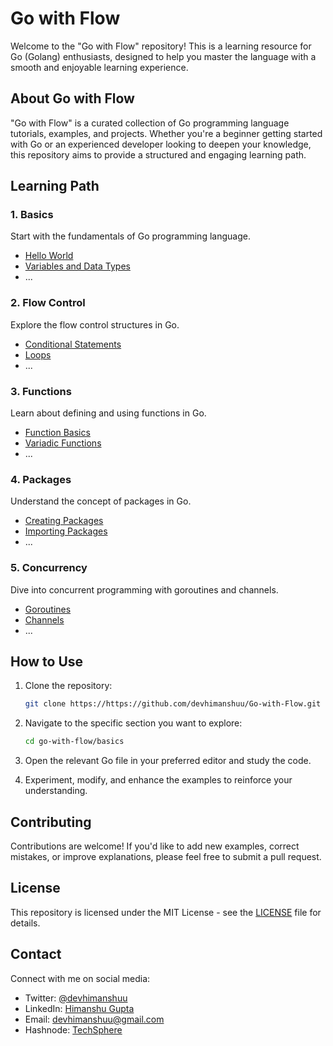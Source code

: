 # Go with Flow

Welcome to the "Go with Flow" repository! This is a learning resource for Go (Golang) enthusiasts, designed to help you master the language with a smooth and enjoyable learning experience.

## About Go with Flow

"Go with Flow" is a curated collection of Go programming language tutorials, examples, and projects. Whether you're a beginner getting started with Go or an experienced developer looking to deepen your knowledge, this repository aims to provide a structured and engaging learning path.

## Learning Path

### 1. Basics

Start with the fundamentals of Go programming language.

- [Hello World](01_Hello/main.go)
- [Variables and Data Types](02._Variables/var.go)
- ...

### 2. Flow Control

Explore the flow control structures in Go.

- [Conditional Statements](flow_control/conditional_statements.go)
- [Loops](flow_control/loops.go)
- ...

### 3. Functions

Learn about defining and using functions in Go.

- [Function Basics](functions/function_basics.go)
- [Variadic Functions](functions/variadic_functions.go)
- ...

### 4. Packages

Understand the concept of packages in Go.

- [Creating Packages](packages/creating_packages.go)
- [Importing Packages](packages/importing_packages.go)
- ...

### 5. Concurrency

Dive into concurrent programming with goroutines and channels.

- [Goroutines](concurrency/goroutines.go)
- [Channels](concurrency/channels.go)
- ...

## How to Use

1. Clone the repository:
   ```bash
   git clone https://https://github.com/devhimanshuu/Go-with-Flow.git
   ```

2. Navigate to the specific section you want to explore:

   ```bash
   cd go-with-flow/basics
   ```

3. Open the relevant Go file in your preferred editor and study the code.

4. Experiment, modify, and enhance the examples to reinforce your understanding.

## Contributing

Contributions are welcome! If you'd like to add new examples, correct mistakes, or improve explanations, please feel free to submit a pull request.

## License

This repository is licensed under the MIT License - see the [LICENSE](LICENSE) file for details.

## Contact
Connect with me on social media:
- Twitter: [@devhimanshuu](https://twitter.com/devhimanshuu)
- LinkedIn: [Himanshu Gupta](https://www.linkedin.com/in/himanshu-guptaa/)
- Email: devhimanshuu@gmail.com
- Hashnode: [TechSphere](https://techsphere.hashnode.dev/)

````
